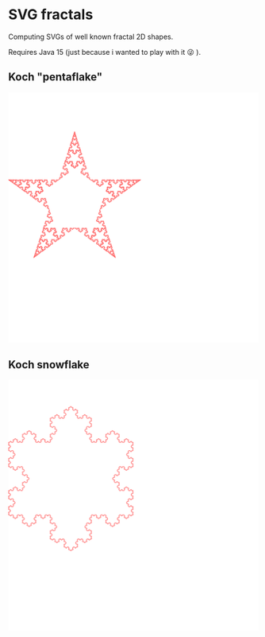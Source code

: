 # SVG fractals
Computing SVGs of well known fractal 2D shapes.

Requires Java 15 (just because i wanted to play with it 😜 ).

## Koch "pentaflake"
![Koch Pentaflake](https://github.com/FinalGuy/svg_fractals/blob/master/koch_pentaflake.svg?raw=true)

## Koch snowflake
![Koch Snowflake](https://github.com/FinalGuy/svg_fractals/blob/master/koch_snowflake.svg?raw=true)

